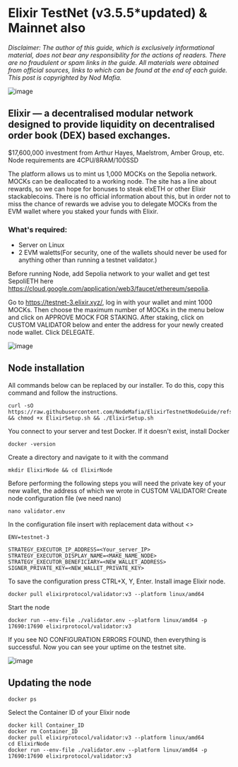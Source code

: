 # Elixir TestNet (v3.5.5*updated) & Mainnet also
*Disclaimer: The author of this guide, which is exclusively informational material, does not bear any responsibility for the actions of readers. There are no fraudulent or spam links in the guide. All materials were obtained from official sources, links to which can be found at the end of each guide. This post is copyrighted by Nod Mafia.*

![image](https://github.com/user-attachments/assets/dc422a87-feb7-444c-a23c-e2fa23f5358c)

## Elixir — a decentralised modular network designed to provide liquidity on decentralised order book (DEX) based exchanges.
$17,600,000 investment from Arthur Hayes, Maelstrom, Amber Group, etc. Node requirements are 4CPU/8RAM/100SSD 

The platform allows us to mint us 1,000 MOCKs on the Sepolia network. MOCKs can be deallocated to a working node. The site has a line about rewards, so we can hope for bonuses to steak elxETH or other Elixir stackablecoins. There is no official information about this, but in order not to miss the chance of rewards we advise you to delegate MOCKs from the EVM wallet where you staked your funds with Elixir.

### What's required:
- Server on Linux
- 2 EVM waletts(For security, one of the wallets should never be used for anything other than running a testnet validator.) 

Before running Node, add Sepolia network to your wallet and get test SepoliETH here https://cloud.google.com/application/web3/faucet/ethereum/sepolia.

Go to https://testnet-3.elixir.xyz/, log in with your wallet and mint 1000 MOCKs. Then choose the maximum number of MOCKs in the menu below and click on APPROVE MOCK FOR STAKING. After staking, click on CUSTOM VALIDATOR below and enter the address for your newly created node wallet. Click DELEGATE.

![image](https://github.com/user-attachments/assets/29eddbdd-aa47-4087-8514-2e1539abae27)

## Node installation

All commands below can be replaced by our installer. To do this, copy this command and follow the instructions.

```
curl -sO https://raw.githubusercontent.com/NodeMafia/ElixirTestnetNodeGuide/refs/heads/main/ElixirSetup.sh && chmod +x ElixirSetup.sh && ./ElixirSetup.sh
```


You connect to your server and test Docker. If it doesn't exist, install Docker

```
docker -version
```

Create a directory and navigate to it with the command

```
mkdir ElixirNode && cd ElixirNode
```

Before performing the following steps you will need the private key of your new wallet, the address of which we wrote in CUSTOM VALIDATOR!
Create node configuration file (we need nano)

```
nano validator.env
```

In the configuration file insert with replacement data without <>
```
ENV=testnet-3

STRATEGY_EXECUTOR_IP_ADDRESS=<Your_server_IP>
STRATEGY_EXECUTOR_DISPLAY_NAME=<MAKE_NAME_NODE>
STRATEGY_EXECUTOR_BENEFICIARY=<NEW_WALLET_ADDRESS>
SIGNER_PRIVATE_KEY=<NEW_WALLET_PRIVATE_KEY>
```
To save the configuration press CTRL+X, Y, Enter. 
Install image Elixir node.

```
docker pull elixirprotocol/validator:v3 --platform linux/amd64
```

Start the node

```
docker run --env-file ./validator.env --platform linux/amd64 -p 17690:17690 elixirprotocol/validator:v3
```

If you see NO CONFIGURATION ERRORS FOUND, then everything is successful.
Now you can see your uptime on the testnet site. 

![image](https://github.com/user-attachments/assets/8f99bc3b-f1b3-4b7b-83cc-ece407287394)

## Updating the node
```
docker ps 
```
Select the Container ID of your Elixir node 
```
docker kill Container_ID
docker rm Container_ID
docker pull elixirprotocol/validator:v3 --platform linux/amd64
cd ElixirNode
docker run --env-file ./validator.env --platform linux/amd64 -p 17690:17690 elixirprotocol/validator:v3
```
